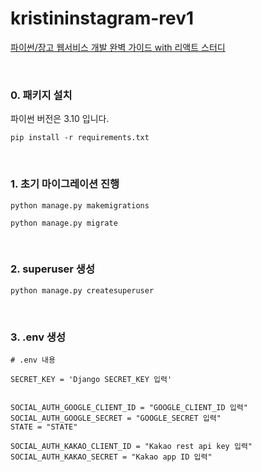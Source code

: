 # kristininstagram-rev1

[파이썬/장고 웹서비스 개발 완벽 가이드 with 리액트 스터디](https://www.inflearn.com/course/%ED%8C%8C%EC%9D%B4%EC%8D%AC-%EC%9E%A5%EA%B3%A0-%EC%9B%B9%EC%84%9C%EB%B9%84%EC%8A%A4/)

<br>

### 0. 패키지 설치

파이썬 버전은 3.10 입니다.

```pip install -r requirements.txt```

<br>

### 1. 초기 마이그레이션 진행

```python manage.py makemigrations```

```python manage.py migrate```

<br>

### 2. superuser 생성

```python manage.py createsuperuser```

<br>

### 3. .env 생성

```
# .env 내용
    
SECRET_KEY = 'Django SECRET_KEY 입력'


SOCIAL_AUTH_GOOGLE_CLIENT_ID = "GOOGLE_CLIENT_ID 입력"
SOCIAL_AUTH_GOOGLE_SECRET = "GOOGLE_SECRET 입력"
STATE = "STATE"

SOCIAL_AUTH_KAKAO_CLIENT_ID = "Kakao rest api key 입력"
SOCIAL_AUTH_KAKAO_SECRET = "Kakao app ID 입력" 
```
